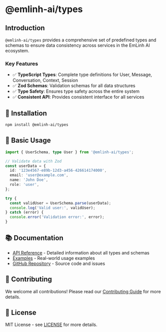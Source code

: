 # @emlinh-ai/types

## Introduction

`@emlinh-ai/types` provides a comprehensive set of predefined types and schemas to ensure data consistency across services in the EmLinh AI ecosystem.

### Key Features

- ✅ **TypeScript Types**: Complete type definitions for User, Message, Conversation, Context, Session
- ✅ **Zod Schemas**: Validation schemas for all data structures
- ✅ **Type Safety**: Ensures type safety across the entire system
- ✅ **Consistent API**: Provides consistent interface for all services

## 🚀 Installation

```bash
npm install @emlinh-ai/types
```

## 📖 Basic Usage

```typescript
import { UserSchema, type User } from '@emlinh-ai/types';

// Validate data with Zod
const userData = {
  id: '123e4567-e89b-12d3-a456-426614174000',
  email: 'user@example.com',
  name: 'John Doe',
  role: 'user',
};

try {
  const validUser = UserSchema.parse(userData);
  console.log('Valid user:', validUser);
} catch (error) {
  console.error('Validation error:', error);
}
```

## 📚 Documentation

- [API Reference](/api) - Detailed information about all types and schemas
- [Examples](/examples) - Real-world usage examples
- [GitHub Repository](https://github.com/emlinh-ai/emlinh-ai-share) - Source code and issues

## 🤝 Contributing

We welcome all contributions! Please read our [Contributing Guide](https://github.com/emlinh-ai/emlinh-ai-share/blob/main/CONTRIBUTING.md) for more details.

## 📄 License

MIT License - see [LICENSE](https://github.com/emlinh-ai/emlinh-ai-share/blob/main/LICENSE) for more details.